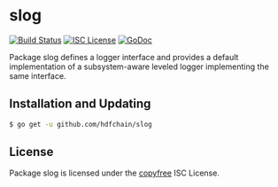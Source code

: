 slog
====

[![Build Status](https://travis-ci.com/hdfchain/slog.svg?branch=master)](https://travis-ci.com/hdfchain/slog)
[![ISC License](http://img.shields.io/badge/license-ISC-blue.svg)](http://copyfree.org)
[![GoDoc](https://img.shields.io/badge/godoc-reference-blue.svg)](http://godoc.org/github.com/hdfchain/slog)

Package slog defines a logger interface and provides a default implementation
of a subsystem-aware leveled logger implementing the same interface.

## Installation and Updating

```bash
$ go get -u github.com/hdfchain/slog
```

## License

Package slog is licensed under the [copyfree](http://copyfree.org) ISC License.

